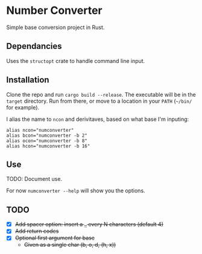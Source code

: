 # Number Converter

Simple base conversion project in Rust.

## Dependancies
Uses the `structopt` crate to handle command line input.

## Installation
Clone the repo and run `cargo build --release`.  The executable will be in the `target` directory.  Run from there, or move to a location in your `PATH` (`~/bin/` for example).

I alias the name to `ncon` and derivitaves, based on what base I'm inputing:
```
alias ncon="numconverter"
alias bcon="numconverter -b 2"
alias ocon="numconverter -b 8"
alias hcon="numconverter -b 16"
```

## Use
TODO: Document use.

For now `numconverter --help` will show you the options.

## TODO
- [x] ~~Add spacer option: insert a `_` every N characters (default 4)~~
- [x] ~~Add return codes~~
- [x] ~~Optional first argument for base~~
	- ~~Given as a single char (b, o, d, (h, x))~~
